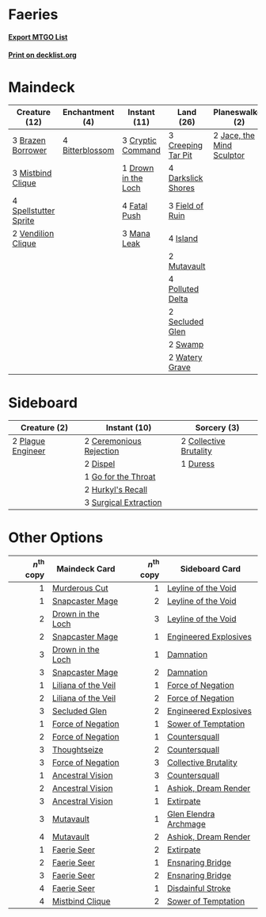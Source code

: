 # Faeries

#### [Export MTGO List](../collection/Faeries/Faeries.txt)
#### [Print on decklist.org](http://decklist.org/?deckmain=4%09Bitterblossom%0A3%09Brazen%20Borrower%0A3%09Creeping%20Tar%20Pit%0A3%09Cryptic%20Command%0A4%09Darkslick%20Shores%0A1%09Drown%20in%20the%20Loch%0A4%09Fatal%20Push%0A3%09Field%20of%20Ruin%0A3%09Inquisition%20of%20Kozilek%0A4%09Island%0A2%09Jace,%20the%20Mind%20Sculptor%0A3%09Mana%20Leak%0A3%09Mistbind%20Clique%0A2%09Mutavault%0A4%09Polluted%20Delta%0A2%09Secluded%20Glen%0A4%09Spellstutter%20Sprite%0A2%09Swamp%0A2%09Thoughtseize%0A2%09Vendilion%20Clique%0A2%09Watery%20Grave&deckside=2%09Ceremonious%20Rejection%0A2%09Collective%20Brutality%0A2%09Dispel%0A1%09Duress%0A1%09Go%20for%20the%20Throat%0A2%09Hurkyl's%20Recall%0A2%09Plague%20Engineer%0A3%09Surgical%20Extraction)
# Maindeck

|                                         Creature (12)                                          |                                     Enchantment (4)                                      |                                         Instant (11)                                         |                                          Land (26)                                          |                                          Planeswalker (2)                                          |                                            Sorcery (5)                                            |
|------------------------------------------------------------------------------------------------|------------------------------------------------------------------------------------------|----------------------------------------------------------------------------------------------|---------------------------------------------------------------------------------------------|----------------------------------------------------------------------------------------------------|---------------------------------------------------------------------------------------------------|
|3 [Brazen Borrower](http://gatherer.wizards.com/Pages/Card/Details.aspx?multiverseid=473001)    |4 [Bitterblossom](http://gatherer.wizards.com/Pages/Card/Details.aspx?multiverseid=397701)|3 [Cryptic Command](http://gatherer.wizards.com/Pages/Card/Details.aspx?multiverseid=438614)  |3 [Creeping Tar Pit](http://gatherer.wizards.com/Pages/Card/Details.aspx?multiverseid=457138)|2 [Jace, the Mind Sculptor](http://gatherer.wizards.com/Pages/Card/Details.aspx?multiverseid=442051)|3 [Inquisition of Kozilek](http://gatherer.wizards.com/Pages/Card/Details.aspx?multiverseid=416897)|
|3 [Mistbind Clique](http://gatherer.wizards.com/Pages/Card/Details.aspx?multiverseid=141825)    |                                                                                          |1 [Drown in the Loch](http://gatherer.wizards.com/Pages/Card/Details.aspx?multiverseid=473150)|4 [Darkslick Shores](http://gatherer.wizards.com/Pages/Card/Details.aspx?multiverseid=209400)|                                                                                                    |2 [Thoughtseize](http://gatherer.wizards.com/Pages/Card/Details.aspx?multiverseid=438676)          |
|4 [Spellstutter Sprite](http://gatherer.wizards.com/Pages/Card/Details.aspx?multiverseid=139429)|                                                                                          |4 [Fatal Push](http://gatherer.wizards.com/Pages/Card/Details.aspx?multiverseid=423724)       |3 [Field of Ruin](http://gatherer.wizards.com/Pages/Card/Details.aspx?multiverseid=435415)   |                                                                                                    |                                                                                                   |
|2 [Vendilion Clique](http://gatherer.wizards.com/Pages/Card/Details.aspx?multiverseid=442065)   |                                                                                          |3 [Mana Leak](http://gatherer.wizards.com/Pages/Card/Details.aspx?multiverseid=45242)         |4 [Island](http://gatherer.wizards.com/Pages/Card/Details.aspx?multiverseid=439857)          |                                                                                                    |                                                                                                   |
|                                                                                                |                                                                                          |                                                                                              |2 [Mutavault](http://gatherer.wizards.com/Pages/Card/Details.aspx?multiverseid=370733)       |                                                                                                    |                                                                                                   |
|                                                                                                |                                                                                          |                                                                                              |4 [Polluted Delta](http://gatherer.wizards.com/Pages/Card/Details.aspx?multiverseid=405104)  |                                                                                                    |                                                                                                   |
|                                                                                                |                                                                                          |                                                                                              |2 [Secluded Glen](http://gatherer.wizards.com/Pages/Card/Details.aspx?multiverseid=153458)   |                                                                                                    |                                                                                                   |
|                                                                                                |                                                                                          |                                                                                              |2 [Swamp](http://gatherer.wizards.com/Pages/Card/Details.aspx?multiverseid=439858)           |                                                                                                    |                                                                                                   |
|                                                                                                |                                                                                          |                                                                                              |2 [Watery Grave](http://gatherer.wizards.com/Pages/Card/Details.aspx?multiverseid=405114)    |                                                                                                    |                                                                                                   |


# Sideboard

|                                        Creature (2)                                        |                                           Instant (10)                                           |                                           Sorcery (3)                                           |
|--------------------------------------------------------------------------------------------|--------------------------------------------------------------------------------------------------|-------------------------------------------------------------------------------------------------|
|2 [Plague Engineer](http://gatherer.wizards.com/Pages/Card/Details.aspx?multiverseid=464049)|2 [Ceremonious Rejection](http://gatherer.wizards.com/Pages/Card/Details.aspx?multiverseid=417613)|2 [Collective Brutality](http://gatherer.wizards.com/Pages/Card/Details.aspx?multiverseid=414380)|
|                                                                                            |2 [Dispel](http://gatherer.wizards.com/Pages/Card/Details.aspx?multiverseid=401858)               |1 [Duress](http://gatherer.wizards.com/Pages/Card/Details.aspx?multiverseid=14557)               |
|                                                                                            |1 [Go for the Throat](http://gatherer.wizards.com/Pages/Card/Details.aspx?multiverseid=433046)    |                                                                                                 |
|                                                                                            |2 [Hurkyl's Recall](http://gatherer.wizards.com/Pages/Card/Details.aspx?multiverseid=135260)      |                                                                                                 |
|                                                                                            |3 [Surgical Extraction](http://gatherer.wizards.com/Pages/Card/Details.aspx?multiverseid=397706)  |                                                                                                 |


# Other Options

|*n*<sup>th</sup> copy|                                        Maindeck Card                                         |*n*<sup>th</sup> copy|                                         Sideboard Card                                         |
|--------------------:|----------------------------------------------------------------------------------------------|--------------------:|------------------------------------------------------------------------------------------------|
|                    1|[Murderous Cut](http://gatherer.wizards.com/Pages/Card/Details.aspx?multiverseid=386613)      |                    1|[Leyline of the Void](http://gatherer.wizards.com/Pages/Card/Details.aspx?multiverseid=107682)  |
|                    1|[Snapcaster Mage](http://gatherer.wizards.com/Pages/Card/Details.aspx?multiverseid=227676)    |                    2|[Leyline of the Void](http://gatherer.wizards.com/Pages/Card/Details.aspx?multiverseid=107682)  |
|                    2|[Drown in the Loch](http://gatherer.wizards.com/Pages/Card/Details.aspx?multiverseid=473150)  |                    3|[Leyline of the Void](http://gatherer.wizards.com/Pages/Card/Details.aspx?multiverseid=107682)  |
|                    2|[Snapcaster Mage](http://gatherer.wizards.com/Pages/Card/Details.aspx?multiverseid=227676)    |                    1|[Engineered Explosives](http://gatherer.wizards.com/Pages/Card/Details.aspx?multiverseid=50139) |
|                    3|[Drown in the Loch](http://gatherer.wizards.com/Pages/Card/Details.aspx?multiverseid=473150)  |                    1|[Damnation](http://gatherer.wizards.com/Pages/Card/Details.aspx?multiverseid=425888)            |
|                    3|[Snapcaster Mage](http://gatherer.wizards.com/Pages/Card/Details.aspx?multiverseid=227676)    |                    2|[Damnation](http://gatherer.wizards.com/Pages/Card/Details.aspx?multiverseid=425888)            |
|                    1|[Liliana of the Veil](http://gatherer.wizards.com/Pages/Card/Details.aspx?multiverseid=235597)|                    1|[Force of Negation](http://gatherer.wizards.com/Pages/Card/Details.aspx?multiverseid=464001)    |
|                    2|[Liliana of the Veil](http://gatherer.wizards.com/Pages/Card/Details.aspx?multiverseid=235597)|                    2|[Force of Negation](http://gatherer.wizards.com/Pages/Card/Details.aspx?multiverseid=464001)    |
|                    3|[Secluded Glen](http://gatherer.wizards.com/Pages/Card/Details.aspx?multiverseid=153458)      |                    2|[Engineered Explosives](http://gatherer.wizards.com/Pages/Card/Details.aspx?multiverseid=50139) |
|                    1|[Force of Negation](http://gatherer.wizards.com/Pages/Card/Details.aspx?multiverseid=464001)  |                    1|[Sower of Temptation](http://gatherer.wizards.com/Pages/Card/Details.aspx?multiverseid=446099)  |
|                    2|[Force of Negation](http://gatherer.wizards.com/Pages/Card/Details.aspx?multiverseid=464001)  |                    1|[Countersquall](http://gatherer.wizards.com/Pages/Card/Details.aspx?multiverseid=186327)        |
|                    3|[Thoughtseize](http://gatherer.wizards.com/Pages/Card/Details.aspx?multiverseid=438676)       |                    2|[Countersquall](http://gatherer.wizards.com/Pages/Card/Details.aspx?multiverseid=186327)        |
|                    3|[Force of Negation](http://gatherer.wizards.com/Pages/Card/Details.aspx?multiverseid=464001)  |                    3|[Collective Brutality](http://gatherer.wizards.com/Pages/Card/Details.aspx?multiverseid=414380) |
|                    1|[Ancestral Vision](http://gatherer.wizards.com/Pages/Card/Details.aspx?multiverseid=189244)   |                    3|[Countersquall](http://gatherer.wizards.com/Pages/Card/Details.aspx?multiverseid=186327)        |
|                    2|[Ancestral Vision](http://gatherer.wizards.com/Pages/Card/Details.aspx?multiverseid=189244)   |                    1|[Ashiok, Dream Render](http://gatherer.wizards.com/Pages/Card/Details.aspx?multiverseid=461155) |
|                    3|[Ancestral Vision](http://gatherer.wizards.com/Pages/Card/Details.aspx?multiverseid=189244)   |                    1|[Extirpate](http://gatherer.wizards.com/Pages/Card/Details.aspx?multiverseid=370384)            |
|                    3|[Mutavault](http://gatherer.wizards.com/Pages/Card/Details.aspx?multiverseid=370733)          |                    1|[Glen Elendra Archmage](http://gatherer.wizards.com/Pages/Card/Details.aspx?multiverseid=157977)|
|                    4|[Mutavault](http://gatherer.wizards.com/Pages/Card/Details.aspx?multiverseid=370733)          |                    2|[Ashiok, Dream Render](http://gatherer.wizards.com/Pages/Card/Details.aspx?multiverseid=461155) |
|                    1|[Faerie Seer](http://gatherer.wizards.com/Pages/Card/Details.aspx?multiverseid=464000)        |                    2|[Extirpate](http://gatherer.wizards.com/Pages/Card/Details.aspx?multiverseid=370384)            |
|                    2|[Faerie Seer](http://gatherer.wizards.com/Pages/Card/Details.aspx?multiverseid=464000)        |                    1|[Ensnaring Bridge](http://gatherer.wizards.com/Pages/Card/Details.aspx?multiverseid=15866)      |
|                    3|[Faerie Seer](http://gatherer.wizards.com/Pages/Card/Details.aspx?multiverseid=464000)        |                    2|[Ensnaring Bridge](http://gatherer.wizards.com/Pages/Card/Details.aspx?multiverseid=15866)      |
|                    4|[Faerie Seer](http://gatherer.wizards.com/Pages/Card/Details.aspx?multiverseid=464000)        |                    1|[Disdainful Stroke](http://gatherer.wizards.com/Pages/Card/Details.aspx?multiverseid=420705)    |
|                    4|[Mistbind Clique](http://gatherer.wizards.com/Pages/Card/Details.aspx?multiverseid=141825)    |                    2|[Sower of Temptation](http://gatherer.wizards.com/Pages/Card/Details.aspx?multiverseid=446099)  |

